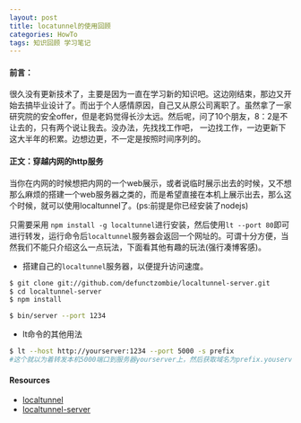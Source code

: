```yaml
---
layout: post
title: locatunnel的使用回顾 
categories: HowTo
tags: 知识回顾 学习笔记
---
```


#### 前言：
很久没有更新技术了，主要是因为一直在学习新的知识吧。这边刚结束，那边又开始去搞毕业设计了。而出于个人感情原因，自己又从原公司离职了。虽然拿了一家研究院的安全offer，但是老妈觉得长沙太远。然后呢，问了10个朋友，8：2是不让去的，只有两个说让我去。没办法，先找找工作吧， 一边找工作，一边更新下这大半年的积累。边想边更，不一定是按照时间序列的。

#### 正文：穿越内网的http服务
当你在内网的时候想把内网的一个web展示，或者说临时展示出去的时候，又不想那么麻烦的搭建一个web服务器之类的，而是希望直接在本机上展示出去，那么这个时候，就可以使用localtunnel了。(ps:前提是你已经安装了nodejs)

只需要采用 `npm install -g localtunnel`进行安装，然后使用`lt --port 80`即可进行转发，运行命令后`localtunnel`服务器会返回一个网址的。可谓十分方便，当然我们不能只介绍这么一点玩法，下面看其他有趣的玩法(强行凑博客感)。

* 搭建自己的`localtunnel`服务器，以便提升访问速度。

```bash
$ git clone git://github.com/defunctzombie/localtunnel-server.git
$ cd localtunnel-server
$ npm install

$ bin/server --port 1234
```

* lt命令的其他用法

```bash
$ lt --host http://yourserver:1234 --port 5000 -s prefix
#这个就以为着转发本机5000端口到服务器yourserver上，然后获取域名为prefix.youserver:1234，可以通过该域名进行访问。
```


#### Resources

* [localtunnel](https://github.com/localtunnel/localtunnel)
* [localtunnel-server](https://github.com/localtunnel/server)